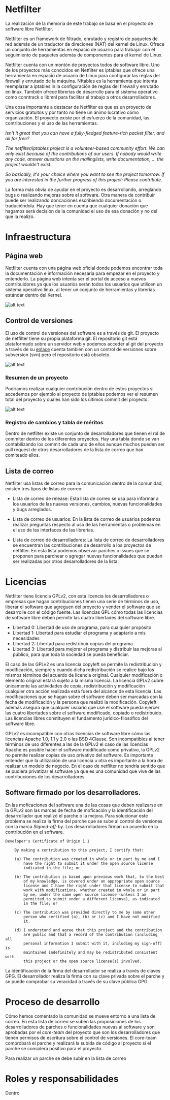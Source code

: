 # Netfilter

La realización de la memoria de este trabajo se basa en el proyecto de software libre
Netfilter.

Netfilter es un framework de filtrado, enrutado y registro de paquetes de red además de un traductor de direciones (NAT) del kernel de Linux. Ofrece un conjunto de herramientas en espacio de usuario para trabajar con el seguimiento de paquetes además de componentes para el kernel de Linux.

Netfilter cuenta con un montón de proyectos todos de software libre. Uno de los proyectos más conocidos en Netfilter es iptables que ofrece una herramienta en espacio de usuario de Linux para configurar las reglas del firewall y enrutado de la máquina. Nftables es la herramienta que intenta reemplazar a iptables in la configuración de reglas del firewall y enrutado en linux. También ofrece librerías de desarrollo para el sistema operativo como conntrack o libmnl para facilitar el trabajo a otros desarrolladores.

Una cosa importante a destacar de Netfilter es que es un proyecto de servicios gratuitos y por tanto no tiene un ánimo lucrativo cómo organización. El proyecto existe por el esfuerzo de la comunidad, las contribuciones y el uso de las herramientas.

*Isn't it great that you can have a fully-fledged feature-rich packet* *filter, and all for free?*

*The netfilter/iptables project is a volunteer-based community effort. We can only exist because of the contributions of our users. If nobody would write any code, answer questions on* *the mailinglists, write documentation, ... the project wouldn't exist.*

_So basically, it's your choice where you want to see the project tomorrow. If you are interested in the further progress of this project: Please contribute._

La forma más obvia de ayudar en el proyecto es desarrollando, arreglando bugs o realizando mejoras sobre el software. Otra manera de contribuir puede ser realizando doncaciones escribiendo documentación o traduciéndola. Hay que tener en cuenta que cualquier donación que hagamos será decisión de la comunidad el uso de esa donación y no del que la realizó.

# Infraestructura

## Página web

Netfilter cuenta con una página web oficial donde podemos encontrar toda la documentación e información necesaria para empezar en el proyecto y entenderlo. La página web intenta ser el portal de acceso a nuevos contribuidores ya que los usuarios serán todos los usuarios que utilicen un sistema operativo linux, al tener un conjunto de herramientas y librerías estándar dentro del Kernel.

![alt text](img/net_filter_web.png)

## Control de versiones

El uso de control de versiones del software es a través de git. El proyecto de netfilter tiene su propia plataforma git. El repositorio
git está plataformado sobre un servidor web y podemos acceder al git
del proyecto a través de su [enlace](https://git.netfilter.org/) cuenta también con un control de versiones sobre subversion (svn) pero
el repositorio está obsoleto.

![alt text](img/git_repo_ntfilter.png)

### Resumen de un proyecto

Podríamos realizar cualquier contribución dentro de estos proyectos si accedemos por ejemplo al proyecto de iptables podemos ver el resumen total del proyecto y cuales han sido los últimos commit del proyecto.

![alt text](img/iptables_summary.png)

### Registro de cambios y tabla de méritos

Dentro de netfilter existe un conjunto de desarrolladores que tienen el rol de commiter dentro de los diferentes proyectos. Hay una tabla donde se van contabilizando los commit de cada uno de ellos aunque muchos pueden ser pull request de otros desarrolladores de la lista de correo que han comiteado ellos.


## Lista de correo

Netfilter usa listas de correo para la comunicación dentro de la comunidad, existen tres tipos de listas de correo:

  * Lista de correo de release: Esta lista de correo se usa para informar a los usuarios de las nuevas versiones, cambios, nuevas funcionalidades y bugs arreglados.

  * Lista de correo de usuarios: En la lista de correo de usuarios podemos realizar preguntas respecto al uso de las herramientas o problemas en el uso de las interfaces
    de las librerías.

  * Lista de correo de desarrolladores: La lista de correo de desarrolladores se encuentran las contribuciones de desarrollo a los proyectos de netfilter. En esta lista podemos
    observar parches o issues que se proponen para parchear o agregar nuevas funcionalidades que puedan ser realizadas por otros desarrolladores de la lista.


# Licencias

Netfilter tiene licencia GPLv2, con esta licencia los desarrolladores o empresas que hagan contribuciones tienen una serie de términos de uso, liberar el software que agreguen del proyecto y vender el software que se desarrolle con el código fuente. Las licencias GPL cómo todas las licencias de software libre deben permitir las cuatro libertades del software
libre.

  * Libertad 0: Libertad de uso de programa, para cualquier propósito
  * Libertad 1: Libertad para estudiar el programa y adaptarlo a mis necesidades
  * Libertad 2: Libertad para redistribuir copias del programa.
  * Libertad 3: Libertad para mejorar el programa y distribuir las mejoras al público, para que toda la sociedad se pueda beneficiar.

El caso de las GPLv2 es una licencia copyleft se permite la redistribución y modificación, siempre y cuando dicha redistribución se realice bajo los mismos términos del
acuerdo de licencia original. Cualquier modificación o elemento original estará sujeto a la misma licencia. La licencia GPLv2 cubre únicamente las actividades de copia, redistribución
y modificación cualquier otra acción realizada está fuera del alcance de esta licencia. Las modificaciones que se hagan sobre el software deben ser marcadas con la fecha de modificación
y la persona que realizó la modificación. Copyleft además asegura que cualquier usuario que use el software pueda ejercer las cuatro libertades sobre el software modificado, copiado
o redistribuido. Las licencias libres constituyen el fundamento jurídico-filosófico del software libre.

GPLv2 es incompatible con otras licencias de software libre cómo las licencias Apache 1.0, 1.1 y 2.0 o las BSD 4Clause. Son incompatibles al tener términos de uso diferentes a las de la GPLv2 el caso de las licencias Apache es posible hacer el software modificado como privativo, la GPLv2 no permite realizar copias de uso privativo del software. Es importante entender que la utilización de una licencia u otra es importante a la hora de realizar un modelo de negocio. En el caso de netfilter no tendría sentido que se pudiera privatizar el
software ya que es una comunidad que vive de las contribuciones de los desarrolladores.

## Software firmado por los desarrolladores.

En las moficaciones del software una de las cosas que deben realizarse en la GPLv2 son las marcas de fecha de moficación y la identificación del desarrollador que realizó el parche o la mejora. Para solucionar este problema se realiza la firma del parche que se sube al control de versiones con la marca *Signed-off-by*. Los desarrolladores firman un acuerdo en la contribución en el software.

    Developer's Certificate of Origin 1.1

        By making a contribution to this project, I certify that:

        (a) The contribution was created in whole or in part by me and I
            have the right to submit it under the open source license
            indicated in the file; or

        (b) The contribution is based upon previous work that, to the best
            of my knowledge, is covered under an appropriate open source
            license and I have the right under that license to submit that
            work with modifications, whether created in whole or in part
            by me, under the same open source license (unless I am
            permitted to submit under a different license), as indicated
            in the file; or

        (c) The contribution was provided directly to me by some other
            person who certified (a), (b) or (c) and I have not modified
            it.

        (d) I understand and agree that this project and the contribution
            are public and that a record of the contribution (including all
            personal information I submit with it, including my sign-off) is
            maintained indefinitely and may be redistributed consistent with
            this project or the open source license(s) involved.

La identificación de la firma del desarrollador se realiza a través de claves GPG. El desarrollador realiza la firma con su clave privada sobre el parche y se puede comprobar su
veracidad a través de su clave pública GPG.


# Proceso de desarrollo

Cómo hemos comentado la comunidad se mueve entorno a una lista de correo. En esta lista de correo se suben las proposiciones de los desarrolladores de parches o funcionalidades nuevas
al software y son aprobadas por el _core-team_ del proyecto que son los desarrolladores que tienen permisos de escritura sobre el control de versiones. El core-team comprobará el parche y realizará la subida de código al proyecto si el parche se considera positivo para el proyecto.

Para realizar un parche se debe subir en la lista de correo

# Roles y responsabilidades

Dentro 
